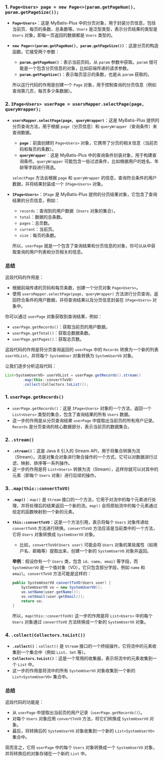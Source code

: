 

### 1. `Page<Users> page = new Page<>(param.getPageNum(), param.getPageSize());`

* **`Page<Users>`**：这是 MyBatis-Plus 中的分页对象，用于封装分页信息，包括当前页、每页的条数、总条数等。`Users` 是泛型类型，表示分页结果的类型是 `Users` 对象，即每一页返回的数据都是 `Users` 类型的。
* **`new Page<>(param.getPageNum(), param.getPageSize())`**：这是分页的构造函数。它接受两个参数：

  * **`param.getPageNum()`**：表示当前页码，从 `param` 参数中获取。`param` 很可能是一个包含分页信息的对象，比如前端传递的请求参数。
  * **`param.getPageSize()`**：表示每页显示的条数，也是从 `param` 获取的。

  所以这行代码的作用是创建一个 `Page` 对象，用于控制查询的分页信息（例如查询第几页，每页多少条数据）。

### 2. `IPage<Users> userPage = usersMapper.selectPage(page, queryWrapper);`

* **`usersMapper.selectPage(page, queryWrapper)`**：这是 MyBatis-Plus 提供的分页查询方法，用于根据 `page`（分页信息）和 `queryWrapper`（查询条件）来查询数据。

  * **`page`**：前面创建的 `Page<Users>` 对象，它携带了分页的相关信息（当前页码和每页的条数）。
  * **`queryWrapper`**：这是 MyBatis-Plus 中的查询条件封装对象，用于构建查询条件。`queryWrapper` 可能包含一些过滤条件，比如根据用户的姓名、年龄等字段进行筛选。

  `selectPage` 方法会根据 `page` 和 `queryWrapper` 的信息，查询符合条件的用户数据，并将结果封装成一个 `IPage<Users>` 对象。

* **`IPage<Users>`**：`IPage` 是 MyBatis-Plus 提供的分页结果对象，它包含了查询结果的分页信息，例如：

  * `records`：查询到的用户数据（`Users` 对象的集合）。
  * `total`：数据的总条数。
  * `pages`：总页数。
  * `current`：当前页。
  * `size`：每页的条数。

  所以，`userPage` 就是一个包含了查询结果和分页信息的对象，你可以从中获取查询的用户列表和分页相关的信息。

### 总结

这段代码的作用是：

* 根据前端传递的页码和每页条数，创建一个分页对象 `Page<Users>`。
* 使用 `usersMapper.selectPage(page, queryWrapper)` 方法进行分页查询，返回符合条件的用户数据，并将查询结果以及分页信息封装在 `IPage<Users>` 对象中。

你可以通过 `userPage` 对象获取到查询结果，例如：

* `userPage.getRecords()`：获取当前页的用户数据。
* `userPage.getTotal()`：获取总数据条数。
* `userPage.getPages()`：获取总页数。

这段代码的作用是将分页查询返回的 `userPage` 中的 `Records` 转换为一个新的列表 `userVOList`，并将每个 `SystemUser` 对象转换为 `SystemUserVO` 对象。

让我们逐步分析这段代码：

```java
List<SystemUserVO> userVOList = userPage.getRecords().stream()
        .map(this::convertToVO)
        .collect(Collectors.toList());
```

### 1. `userPage.getRecords()`

* `userPage.getRecords()`：这是 `IPage<Users>` 对象的一个方法，返回一个 `List<Users>` 类型的集合，包含了查询结果的所有 `Users` 数据。
* 这一步的作用是从分页查询结果 `userPage` 中提取出当前页的所有用户记录。`Records` 是分页查询的核心数据部分，表示当前页的数据集合。

### 2. `.stream()`

* **`.stream()`**：这是 Java 8 引入的 Stream API，用于将集合转换为流（Stream）。流是对集合对象进行聚合操作的一个方式，它可以对数据进行过滤、映射、排序等一系列操作。
* 这一步的作用是将 `List<Users>` 转换为流（Stream），这样你就可以对其中的元素（即每个 `Users` 对象）进行后续的操作。

### 3. `.map(this::convertToVO)`

* **`.map()`**：`map()` 是 `Stream` 接口的一个方法，它用于对流中的每个元素进行处理，并将处理后的结果返回一个新的流。`map()` 会将原始流中的每个元素通过给定的函数映射到一个新的元素。
* **`this::convertToVO`**：这是一个方法引用，表示将每个 `Users` 对象传递给 `convertToVO` 方法进行转换。`convertToVO` 方法应该是当前类中的一个方法，它将 `Users` 对象转换成 `SystemUserVO` 对象。

  * 比如，`convertToVO(Users user)` 可能会将 `Users` 对象的某些属性（如用户名、邮箱等）提取出来，创建一个新的 `SystemUserVO` 对象并返回。

  **举例**：假设你有一个 `Users` 类，包含 `id`、`name`、`email` 等字段，而 `SystemUserVO` 是一个值对象（VO），它只包含部分字段，例如 `name` 和 `email`。`convertToVO` 方法可能是这样的：

  ```java
  public SystemUserVO convertToVO(Users user) {
      SystemUserVO vo = new SystemUserVO();
      vo.setName(user.getName());
      vo.setEmail(user.getEmail());
      return vo;
  }
  ```

  所以，`map(this::convertToVO)` 这一步的作用是将 `List<Users>` 中的每个 `Users` 对象通过 `convertToVO` 方法转换成一个新的 `SystemUserVO` 对象。

### 4. `.collect(Collectors.toList())`

* **`.collect()`**：`collect()` 是 `Stream` 接口的一个终结操作，它将流中的元素收集到一个集合中（例如 `List`、`Set` 等）。
* **`Collectors.toList()`**：这是一个常用的收集器，表示将流中的元素收集到一个 `List` 中。
* 这一步的作用是将流中的所有 `SystemUserVO` 对象收集到一个新的 `List<SystemUserVO>` 集合中。

### 总结

这段代码的功能是：

* 从 `userPage` 中提取出当前页的用户记录（`userPage.getRecords()`）。
* 对每个 `Users` 对象应用 `convertToVO` 方法，将它们转换成 `SystemUserVO` 对象。
* 最后，将转换后的 `SystemUserVO` 对象收集到一个新的 `List<SystemUserVO>` 集合中。

简而言之，它将 `userPage` 中的每个 `Users` 对象转换成一个 `SystemUserVO` 对象，并将转换后的对象存储在一个新的 `List` 中。

